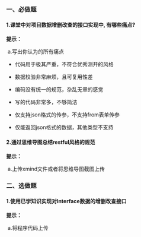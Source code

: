### 一、必做题

#### 1.课堂中对项目数据增删改查的接口实现中, 有哪些痛点?

**提示：**

​	a.写出你认为的所有痛点

-   代码用于极其严重，不符合优秀测开的风格

-   数据校验非常麻烦，且可复用性差

-   编码没有统一的规范，杂乱无章的感觉

-   写的代码非常多，不够简洁

-   仅支持json格式的传参，不支持from表单传参

-   仅能返回json格式的数据，其他类型不支持

    



#### 2.通过思维导图总结restful风格的规范

**提示：**

​	a.上传xmind文件或者将思维导图截图上传





### 二、选做题

#### 1.使用已学知识实现对Interface数据的增删改查接口

**提示：**

​	a.将程序代码上传